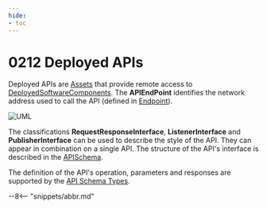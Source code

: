 ```yaml
---
hide:
- toc
---
```


<!-- SPDX-License-Identifier: CC-BY-4.0 -->
<!-- Copyright Contributors to the ODPi Egeria project. -->

# 0212 Deployed APIs

Deployed APIs are [Assets](./types/0/0010-Base-Model) that provide remote access to [DeployedSoftwareComponents](./types/2/0215-Software-Components).
The **APIEndPoint** identifies the network address used to call the API
(defined in [Endpoint](./types/0/0026-Endpoints)).  

![UML](0212-Deployed-APIs.svg)

The classifications **RequestResponseInterface**, **ListenerInterface** and **PublisherInterface** can be used to
describe the style of the API.  They can appear in combination on a single API.
The structure of the API's interface is described in the [APISchema](./types/5/0536-API-Schemas).

The definition of the API's operation, parameters and responses are supported by the [API Schema Types](./types/5/0536-API-Schemas).

--8<-- "snippets/abbr.md"
